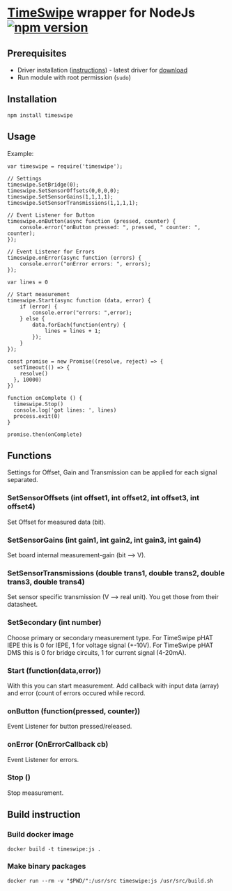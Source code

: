 # [TimeSwipe](https://github.com/panda-official/TimeSwipe) wrapper for NodeJs [![npm version](https://badge.fury.io/js/timeswipe.svg)](https://badge.fury.io/js/timeswipe)

## Prerequisites
- Driver installation ([instructions](https://github.com/panda-official/TimeSwipe/tree/master/driver)) - latest driver for [download](https://github.com/panda-official/TimeSwipe/releases)
- Run module with root permission (`sudo`)

## Installation
```
npm install timeswipe
```

## Usage
Example:
```
var timeswipe = require('timeswipe');

// Settings
timeswipe.SetBridge(0);
timeswipe.SetSensorOffsets(0,0,0,0);
timeswipe.SetSensorGains(1,1,1,1);
timeswipe.SetSensorTransmissions(1,1,1,1);

// Event Listener for Button
timeswipe.onButton(async function (pressed, counter) {
    console.error("onButton pressed: ", pressed, " counter: ", counter);
});

// Event Listener for Errors
timeswipe.onError(async function (errors) {
    console.error("onError errors: ", errors);
});

var lines = 0

// Start measurement
timeswipe.Start(async function (data, error) {
    if (error) {
        console.error("errors: ",error);
    } else {
        data.forEach(function(entry) {
            lines = lines + 1;
        });
    }
});

const promise = new Promise((resolve, reject) => {
  setTimeout(() => {
    resolve()
  }, 10000)
})

function onComplete () {
  timeswipe.Stop()
  console.log('got lines: ', lines)
  process.exit(0)
}

promise.then(onComplete)
```

## Functions

Settings for Offset, Gain and Transmission can be applied for each signal separated.

### SetSensorOffsets (int offset1, int offset2, int offset3, int offset4)
Set Offset for measured data (bit).
 
### SetSensorGains (int gain1, int gain2, int gain3, int gain4)
Set board internal measurement-gain (bit --> V).
 
### SetSensorTransmissions (double trans1, double trans2, double trans3, double trans4)
Set sensor specific transmission (V --> real unit). You get those from their datasheet.
 
### SetSecondary (int number)
Choose primary or secondary measurement type. 
For TimeSwipe pHAT IEPE this is 0 for IEPE, 1 for voltage signal (+-10V).
For TimeSwipe pHAT DMS this is 0 for bridge circuits, 1 for current signal (4-20mA).
 
### Start (function(data,error))
With this you can start measurement. Add callback with input data (array) and error (count of errors occured while record.
 
### onButton (function(pressed, counter))
Event Listener for button pressed/released.
 
### onError (OnErrorCallback cb)
Event Listener for errors.
 
### Stop ()
Stop measurement.


## Build instruction

### Build docker image
```
docker build -t timeswipe:js .
```

### Make binary packages
```
docker run --rm -v "$PWD/":/usr/src timeswipe:js /usr/src/build.sh
```
